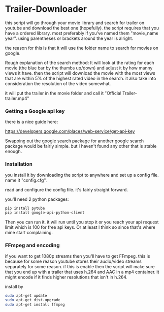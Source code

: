 # Trailer-Downloader

this script will go through your movie library and search for trailer on youtube and download the best one (hopefully).
the script requires that you have a ordered library. most preferably if you've named them "movie_name year".
using parentheses or brackets around the year is alright.

the reason for this is that it will use the folder name to search for movies on google.

Rough explanation of the search method:
It will look at the rating for each movie (the blue bar by the thumbs up/down) and adjust it by how manny views it have.
then the script will download the movie with the most views that are within 5% of the highest rated video in the search.
it also take into consideration the resolution of the video somewhat.

it will put the trailer in the movie folder and call it "Official Trailer-trailer.mp4"

### Getting a Google api key

there is a nice guide here:

https://developers.google.com/places/web-service/get-api-key

Swapping out the google search package for another google search package would be fairly simple. but I haven't found
any other that is stable enough.

### Installation

you install it by downloading the script to anywhere and set up a config file. name it "config.cfg".

read and configure the config file. it's fairly straight forward.

you'll need 2 python packages:

```sh
pip install pytube
pip install google-api-python-client
```

Then you can run it. it will run until you stop it or you reach your api request limit which is 100 for free api keys.
Or at least I think so since that's where mine start complaining.

### FFmpeg and encoding

if you want to get 1080p streams then you'll have to get FFmpeg. this is because for some reason youtube stores their
audio/video streams separately for some reason. if this is enable then the script will make sure that you end up with a
trailer that uses h.264 and AAC in a mp4 container. it might encode if it finds higher resolutions that isn't in h.264.

install by

```sh
sudo apt-get update
sudo apt-get dist-upgrade
sudo apt-get install ffmpeg
```

